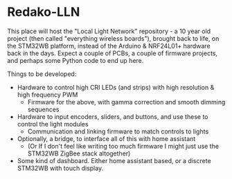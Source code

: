 # Redako-LLN

This place will host the "Local Light Network" repository - a 10 year old project (then called "everything wireless boards"), brought back to life, on the STM32WB platform, instead of the Arduino & NRF24L01+ hardware back in the days. Expect a couple of PCBs, a couple of firmware projects, and perhaps some Python code to end up here.

Things to be developed:

- Hardware to control high CRI LEDs (and strips) with high resolution & high frequency PWM
  - Firmware for the above, with gamma correction and smooth dimming sequences
- Hardware to input encoders, sliders, and buttons, and use these to control the light modules
  - Communication and linking firmware to match controls to lights
- Optionally, a bridge, to interface all of this with home assistant
  - (Or If I don't feel like writing too much firmware I might just use the STM32WB ZigBee stack altogether)
- Some kind of dashboard. Either home assistant based, or a discrete STM32WB with touch display. 



